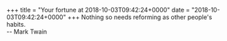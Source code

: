 +++
title = "Your fortune at 2018-10-03T09:42:24+0000"
date = "2018-10-03T09:42:24+0000"
+++
Nothing so needs reforming as other people's habits.  
		-- Mark Twain  
